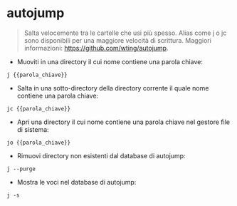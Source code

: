 # autojump

> Salta velocemente tra le cartelle che usi più spesso.
> Alias come j o jc sono disponibili per una maggiore velocità di scrittura.
> Maggiori informazioni: <https://github.com/wting/autojump>.

- Muoviti in una directory il cui nome contiene una parola chiave:

`j {{parola_chiave}}`

- Salta in una sotto-directory della directory corrente il quale nome contiene una parola chiave:

`jc {{parola_chiave}}`

- Apri una directory il cui nome contiene una parola chiave nel gestore file di sistema:

`jo {{parola_chiave}}`

- Rimuovi directory non esistenti dal database di autojump:

`j --purge`

- Mostra le voci nel database di autojump:

`j -s`
